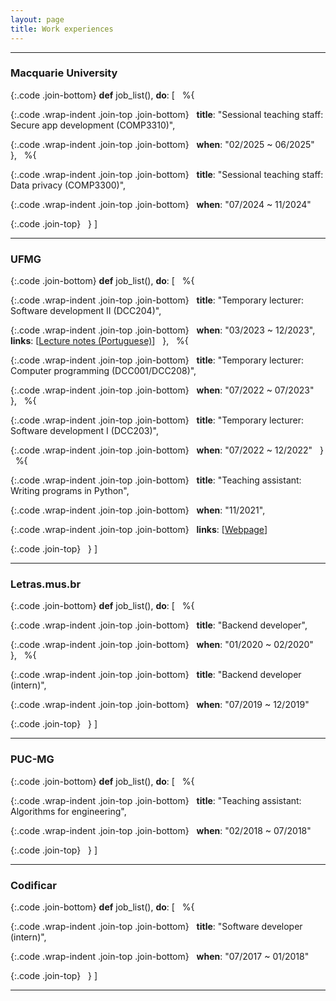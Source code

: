 ```yaml
---
layout: page
title: Work experiences
---
```


---

<style>
  .code {
    white-space: pre-wrap;
  }

  .code.wrap-indent {
    text-indent: -5rem;
    padding-left: 5rem;
  }

  .join-top {
    margin-top: 0;
  }

  .join-bottom {
    margin-bottom: 0;
  }
</style>


### Macquarie University

{:.code .join-bottom}
**def** job_list(), **do**: [
&nbsp;  %{

{:.code .wrap-indent .join-top .join-bottom}
&nbsp;    **title**: "Sessional teaching staff: Secure app development (COMP3310)",

{:.code .wrap-indent .join-top .join-bottom}
&nbsp;    **when**: "02/2025 ~ 06/2025"
&nbsp;  },
&nbsp;  %{

{:.code .wrap-indent .join-top .join-bottom}
&nbsp;    **title**: "Sessional teaching staff: Data privacy (COMP3300)",

{:.code .wrap-indent .join-top .join-bottom}
&nbsp;    **when**: "07/2024 ~ 11/2024"

{:.code .join-top}
&nbsp;  }
]

---

### UFMG

{:.code .join-bottom}
**def** job_list(), **do**: [
&nbsp;  %{

{:.code .wrap-indent .join-top .join-bottom}
&nbsp;    **title**: "Temporary lecturer: Software development II (DCC204)",

{:.code .wrap-indent .join-top .join-bottom}
&nbsp;    **when**: "03/2023 ~ 12/2023",
&nbsp;    **links**: [[Lecture notes (Portuguese)](https://github.com/luigidcsoares/teaching-dcc204-pds2)]
&nbsp;  },
&nbsp;  %{

{:.code .wrap-indent .join-top .join-bottom}
&nbsp;    **title**: "Temporary lecturer: Computer programming (DCC001/DCC208)",

{:.code .wrap-indent .join-top .join-bottom}
&nbsp;    **when**: "07/2022 ~ 07/2023"
&nbsp;  },
&nbsp;  %{

{:.code .wrap-indent .join-top .join-bottom}
&nbsp;    **title**: "Temporary lecturer: Software development I (DCC203)",

{:.code .wrap-indent .join-top .join-bottom}
&nbsp;    **when**: "07/2022 ~ 12/2022"
&nbsp;  }
&nbsp;  %{

{:.code .wrap-indent .join-top .join-bottom}
&nbsp;    **title**: "Teaching assistant: Writing programs in Python",

{:.code .wrap-indent .join-top .join-bottom}
&nbsp;    **when**: "11/2021",

{:.code .wrap-indent .join-top .join-bottom}
&nbsp;    **links**: [[Webpage](http://curso-python.dcc.ufmg.br/)]

{:.code .join-top}
&nbsp;  }
]

---

### Letras.mus.br

{:.code .join-bottom}
**def** job_list(), **do**: [
&nbsp;  %{

{:.code .wrap-indent .join-top .join-bottom}
&nbsp;    **title**: "Backend developer",

{:.code .wrap-indent .join-top .join-bottom}
&nbsp;    **when**: "01/2020 ~ 02/2020"
&nbsp;  },
&nbsp;  %{

{:.code .wrap-indent .join-top .join-bottom}
&nbsp;    **title**: "Backend developer (intern)",

{:.code .wrap-indent .join-top .join-bottom}
&nbsp;    **when**: "07/2019 ~ 12/2019"

{:.code .join-top}
&nbsp;  }
]


---

### PUC-MG

{:.code .join-bottom}
**def** job_list(), **do**: [
&nbsp;  %{

{:.code .wrap-indent .join-top .join-bottom}
&nbsp;    **title**: "Teaching assistant: Algorithms for engineering",

{:.code .wrap-indent .join-top .join-bottom}
&nbsp;    **when**: "02/2018 ~ 07/2018"

{:.code .join-top}
&nbsp;  }
]

---

### Codificar

{:.code .join-bottom}
**def** job_list(), **do**: [
&nbsp;  %{

{:.code .wrap-indent .join-top .join-bottom}
&nbsp;    **title**: "Software developer (intern)",

{:.code .wrap-indent .join-top .join-bottom}
&nbsp;    **when**: "07/2017 ~ 01/2018"

{:.code .join-top}
&nbsp;  }
]

---
